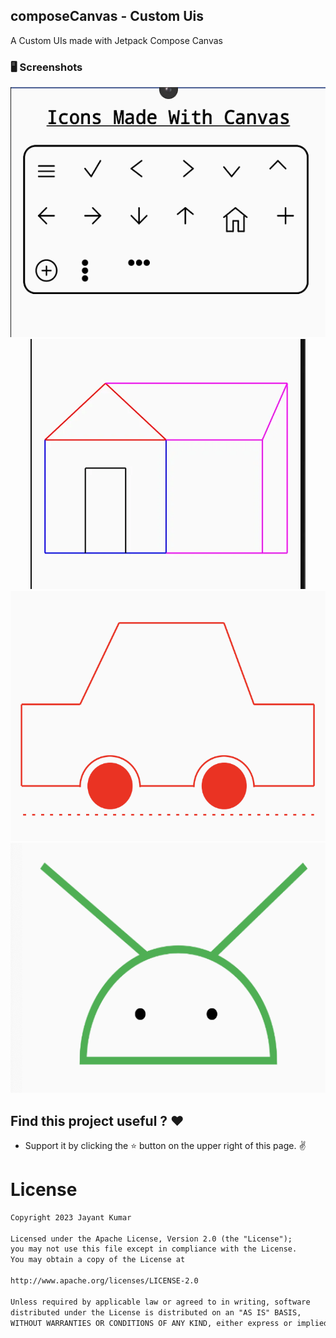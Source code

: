 ## composeCanvas - Custom Uis

<p align="left"> A Custom UIs made with Jetpack Compose Canvas </p>

### 🖥️ Screenshots

<p align="center">
<img src="screenshots/canvas_icon.png" height="400" alt="canvas icon image">
<img src="screenshots/hut.webp" height="400" alt="hut image">
<img src="screenshots/car.png" height="400" alt="car image">
<img src="screenshots/android_logo.png" height="400" alt="android logo">
</p>

## Find this project useful ? ❤️

- Support it by clicking the ⭐️ button on the upper right of this page. ✌️

# License

```markdown
Copyright 2023 Jayant Kumar

Licensed under the Apache License, Version 2.0 (the "License");
you may not use this file except in compliance with the License.
You may obtain a copy of the License at

http://www.apache.org/licenses/LICENSE-2.0

Unless required by applicable law or agreed to in writing, software
distributed under the License is distributed on an "AS IS" BASIS,
WITHOUT WARRANTIES OR CONDITIONS OF ANY KIND, either express or implied.
